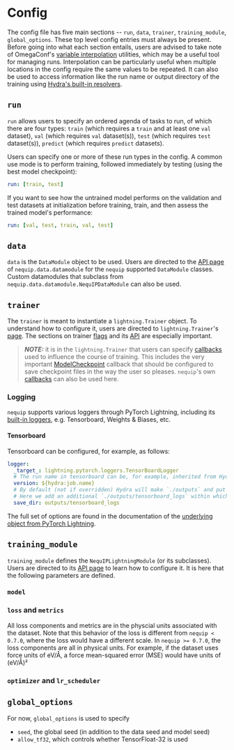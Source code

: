 # Config

The config file has five main sections -- `run`, `data`, `trainer`, `training_module`, `global_options`. These top level config entries must always be present.
Before going into what each section entails, users are advised to take note of OmegaConf's [variable interpolation](https://omegaconf.readthedocs.io/en/latest/usage.html#variable-interpolation) utilities, which may be a useful tool for managing runs.
Interpolation can be particularly useful when multiple locations in the config require the same values to be repeated.
It can also be used to access information like the run name or output directory of the training using [Hydra's built-in resolvers](https://hydra.cc/docs/1.3/configure_hydra/intro/#resolvers-provided-by-hydra).

## `run`

`run` allows users to specify an ordered agenda of tasks to run, of which there are four types: `train` (which requires a `train` and at least one `val` dataset), `val` (which requires `val` dataset(s)), `test` (which requires `test` dataset(s)), `predict` (which requires `predict` datasets). 

Users can specify one or more of these run types in the config. A common use mode is to perform training, followed immediately by testing (using the best model checkpoint):
```yaml
run: [train, test]
```
If you want to see how the untrained model performs on the validation and test datasets at initialization before training, train, and then assess the trained model's performance:
```yaml
run: [val, test, train, val, test]
```

## `data`

`data` is the `DataModule` object to be used. Users are directed to the [API page](../api/datamodule.rst) of `nequip.data.datamodule` for the `nequip` supported `DataModule` classes. Custom datamodules that subclass from `nequip.data.datamodule.NequIPDataModule` can also be used.


## `trainer`

The `trainer` is meant to instantiate a `lightning.Trainer` object. To understand how to configure it, users are directed to `lightning.Trainer`'s [page](https://lightning.ai/docs/pytorch/stable/common/trainer.html). The sections on trainer [flags](https://lightning.ai/docs/pytorch/stable/common/trainer.html#trainer-flags) and its [API](https://lightning.ai/docs/pytorch/stable/common/trainer.html#trainer-class-api) are especially important.

> **_NOTE:_**  it is in the `lightning.Trainer` that users can specify [callbacks](https://lightning.ai/docs/pytorch/stable/api_references.html#callbacks) used to influence the course of training. This includes the very important [ModelCheckpoint](https://lightning.ai/docs/pytorch/stable/api/lightning.pytorch.callbacks.ModelCheckpoint.html#lightning.pytorch.callbacks.ModelCheckpoint) callback that should be configured to save checkpoint files in the way the user so pleases. `nequip`'s own [callbacks](../api/callbacks.rst) can also be used here.

### Logging

`nequip` supports various loggers through PyTorch Lightning, including its [built-in loggers](https://lightning.ai/docs/pytorch/stable/api_references.html#loggers), e.g. Tensorboard, Weights & Biases, etc.

#### Tensorboard

Tensorboard can be configured, for example, as follows:
```yaml
logger:
  _target_: lightning.pytorch.loggers.TensorBoardLogger
  # The run name in tensorboard can be, for example, inherited from Hydra.
  version: ${hydra:job.name}
  # By default (not if overridden) Hydra will make `./outputs` and put various runs at `./outputs/{name}`.
  # Here we add an additional `./outputs/tensorboard_logs` within which logs will be stored _across_ runs.
  save_dir: outputs/tensorboard_logs
```
The full set of options are found in the documentation of the [underlying object from PyTorch Lightning](https://lightning.ai/docs/pytorch/stable/api/lightning.pytorch.loggers.tensorboard.html#module-lightning.pytorch.loggers.tensorboard).

## `training_module`

`training_module` defines the `NequIPLightningModule` (or its subclasses). Users are directed to its [API page](../api/lightning_module.rst) to learn how to configure it. It is here that the following parameters are defined.
 
 ### `model`

 ### `loss` and `metrics`
  All loss components and metrics are in the physcial units associated with the dataset. Note that this behavior of the loss is different from ``nequip < 0.7.0``, where the loss would have a different scale. In ``nequip >= 0.7.0``, the loss components are all in physical units. For example, if the dataset uses force units of eV/Å, a force mean-squared error (MSE) would have units of (eV/Å)²

 ### `optimizer` and `lr_scheduler`

## `global_options`

For now, `global_options` is used to specify
 - `seed`, the global seed (in addition to the data seed and model seed)
 - `allow_tf32`, which controls whether TensorFloat-32 is used